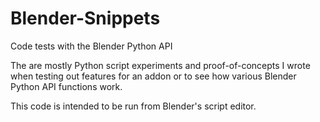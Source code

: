 # Blender-Snippets
Code tests with the Blender Python API

The are mostly Python script experiments and proof-of-concepts I wrote when testing out features for an addon or to see how various Blender Python API functions work.

This code is intended to be run from Blender's script editor.
